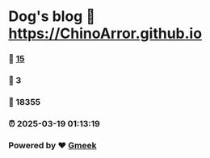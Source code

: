 # Dog's blog :link: https://ChinoArror.github.io 
### :page_facing_up: [15](https://ChinoArror.github.io/tag.html) 
### :speech_balloon: 3 
### :hibiscus: 18355 
### :alarm_clock: 2025-03-19 01:13:19 
### Powered by :heart: [Gmeek](https://github.com/Meekdai/Gmeek)

